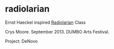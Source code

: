 radiolarian
===========

Ernst Haeckel inspired <a href="http://caliban.mpiz-koeln.mpg.de/haeckel/radiolarien/Tafel_02_300.jpg">Radiolarian</a> Class

Crys Moore. September 2013. DUMBO Arts Festival. 


Project: DeNovo

